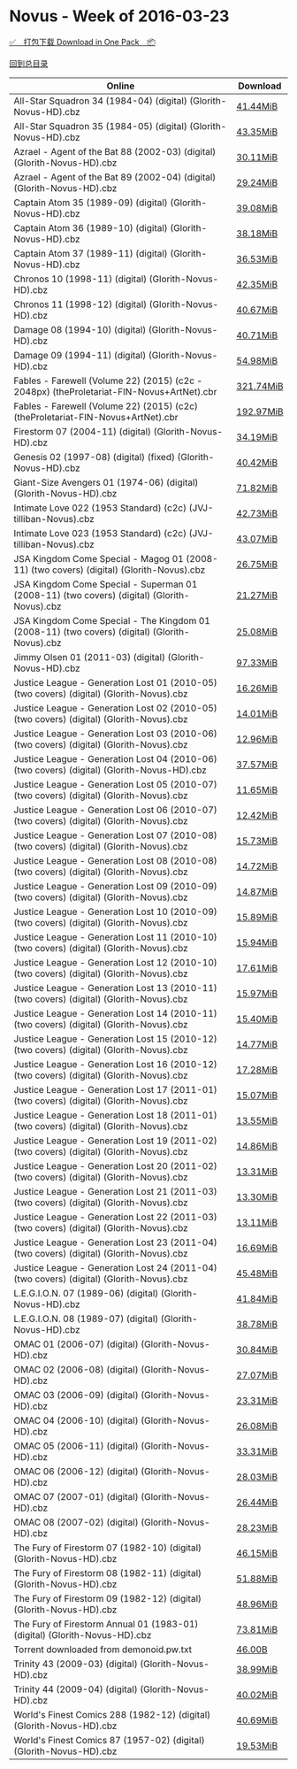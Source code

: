 # Novus - Week of 2016-03-23

[✅&emsp;打包下载 Download in One Pack&emsp;📦](https://pan.baidu.com/s/1jIb5Dd0)

[回到总目录](https://github.com/alicewish/markdown/blob/master/Catalogs.md)



Online | Download
--- | ---
All-Star Squadron 34 (1984-04) (digital) (Glorith-Novus-HD).cbz | [41.44MiB](https://pan.baidu.com/s/1jIb5Dd0#list/path=%2FNovus%20-%20Week%20of%202016%20Q1%2FNovus%20-%20Week%20of%202016-03-23%2F%E3%82%A8%E3%82%B9%E3%82%AD%E3%82%BD%E3%82%AF%E3%82%BD%E3%82%BB%E3%82%AD%E3%82%A2%E3%82%B9%E3%82%B5%E3%82%B1%E3%82%B7%E3%82%A8%E3%82%A8%E3%82%A8%E3%82%AD%E3%82%A4%E3%82%A2%E3%82%B3%E3%82%B7%E3%82%B9%E3%82%A8%E3%82%BB%E3%82%A6%E3%82%AA%E3%82%BD%E3%82%B3%E3%82%AD%E3%82%B3%E3%82%A6%E3%82%AB&parentPath=%2FNovus%20-%20Week%20of%202016%20Q1)
All-Star Squadron 35 (1984-05) (digital) (Glorith-Novus-HD).cbz | [43.35MiB](https://pan.baidu.com/s/1jIb5Dd0#list/path=%2FNovus%20-%20Week%20of%202016%20Q1%2FNovus%20-%20Week%20of%202016-03-23%2F%E3%82%B9%E3%82%AD%E3%82%A2%E3%82%BF%E3%82%B7%E3%82%A2%E3%82%B1%E3%82%BB%E3%82%B7%E3%82%AD%E3%82%A4%E3%82%A4%E3%82%BB%E3%82%B7%E3%82%AD%E3%82%A8%E3%82%BD%E3%82%A2%E3%82%AF%E3%82%B5%E3%82%AB%E3%82%AA%E3%82%BF%E3%82%B9%E3%82%AA%E3%82%AD%E3%82%A8%E3%82%BB%E3%82%B1%E3%82%A6%E3%82%B5%E3%82%BF&parentPath=%2FNovus%20-%20Week%20of%202016%20Q1)
Azrael - Agent of the Bat 88 (2002-03) (digital) (Glorith-Novus-HD).cbz | [30.11MiB](https://pan.baidu.com/s/1jIb5Dd0#list/path=%2FNovus%20-%20Week%20of%202016%20Q1%2FNovus%20-%20Week%20of%202016-03-23%2F%E3%82%B3%E3%82%AD%E3%82%B3%E3%82%AB%E3%82%B9%E3%82%AF%E3%82%B9%E3%82%BD%E3%82%B3%E3%82%BF%E3%82%A8%E3%82%BB%E3%82%B1%E3%82%A6%E3%82%AD%E3%82%AA%E3%82%B9%E3%82%BB%E3%82%AF%E3%82%B1%E3%82%A6%E3%82%AF%E3%82%B1%E3%82%A8%E3%82%AF%E3%82%A4%E3%82%AB%E3%82%B1%E3%82%A8%E3%82%A4%E3%82%A2%E3%82%B5&parentPath=%2FNovus%20-%20Week%20of%202016%20Q1)
Azrael - Agent of the Bat 89 (2002-04) (digital) (Glorith-Novus-HD).cbz | [29.24MiB](https://pan.baidu.com/s/1jIb5Dd0#list/path=%2FNovus%20-%20Week%20of%202016%20Q1%2FNovus%20-%20Week%20of%202016-03-23%2F%E3%82%AB%E3%82%AB%E3%82%BB%E3%82%B1%E3%82%AD%E3%82%A6%E3%82%A6%E3%82%A4%E3%82%B9%E3%82%B9%E3%82%B1%E3%82%AB%E3%82%AB%E3%82%A6%E3%82%A4%E3%82%BF%E3%82%A2%E3%82%A4%E3%82%BB%E3%82%B7%E3%82%BD%E3%82%A8%E3%82%B9%E3%82%A4%E3%82%BD%E3%82%B3%E3%82%BF%E3%82%BB%E3%82%A4%E3%82%B9%E3%82%A2%E3%82%AA&parentPath=%2FNovus%20-%20Week%20of%202016%20Q1)
Captain Atom 35 (1989-09) (digital) (Glorith-Novus-HD).cbz | [39.08MiB](https://pan.baidu.com/s/1jIb5Dd0#list/path=%2FNovus%20-%20Week%20of%202016%20Q1%2FNovus%20-%20Week%20of%202016-03-23%2F%E3%82%BD%E3%82%A8%E3%82%B1%E3%82%B7%E3%82%A4%E3%82%BF%E3%82%B5%E3%82%BF%E3%82%A4%E3%82%B5%E3%82%AD%E3%82%BB%E3%82%AD%E3%82%AF%E3%82%AF%E3%82%BD%E3%82%B1%E3%82%AA%E3%82%A2%E3%82%BF%E3%82%B5%E3%82%BD%E3%82%BD%E3%82%BF%E3%82%A8%E3%82%AF%E3%82%AA%E3%82%B9%E3%82%AB%E3%82%B9%E3%82%A4%E3%82%AA&parentPath=%2FNovus%20-%20Week%20of%202016%20Q1)
Captain Atom 36 (1989-10) (digital) (Glorith-Novus-HD).cbz | [38.18MiB](https://pan.baidu.com/s/1jIb5Dd0#list/path=%2FNovus%20-%20Week%20of%202016%20Q1%2FNovus%20-%20Week%20of%202016-03-23%2F%E3%82%AF%E3%82%B3%E3%82%BB%E3%82%AD%E3%82%B9%E3%82%A6%E3%82%BF%E3%82%B1%E3%82%A6%E3%82%BF%E3%82%B9%E3%82%B5%E3%82%AF%E3%82%B1%E3%82%B7%E3%82%BD%E3%82%A2%E3%82%A8%E3%82%AF%E3%82%B3%E3%82%AD%E3%82%B1%E3%82%A8%E3%82%BD%E3%82%AD%E3%82%AF%E3%82%B3%E3%82%A4%E3%82%AA%E3%82%BB%E3%82%AF%E3%82%A8&parentPath=%2FNovus%20-%20Week%20of%202016%20Q1)
Captain Atom 37 (1989-11) (digital) (Glorith-Novus-HD).cbz | [36.53MiB](https://pan.baidu.com/s/1jIb5Dd0#list/path=%2FNovus%20-%20Week%20of%202016%20Q1%2FNovus%20-%20Week%20of%202016-03-23%2F%E3%82%AD%E3%82%BD%E3%82%BD%E3%82%BD%E3%82%AD%E3%82%BD%E3%82%BD%E3%82%B9%E3%82%AD%E3%82%BB%E3%82%B1%E3%82%BF%E3%82%AF%E3%82%A2%E3%82%BD%E3%82%A6%E3%82%B1%E3%82%A6%E3%82%B5%E3%82%B5%E3%82%B3%E3%82%B1%E3%82%B5%E3%82%B9%E3%82%AF%E3%82%A4%E3%82%B9%E3%82%A2%E3%82%BB%E3%82%A4%E3%82%BB%E3%82%B1&parentPath=%2FNovus%20-%20Week%20of%202016%20Q1)
Chronos 10 (1998-11) (digital) (Glorith-Novus-HD).cbz | [42.35MiB](https://pan.baidu.com/s/1jIb5Dd0#list/path=%2FNovus%20-%20Week%20of%202016%20Q1%2FNovus%20-%20Week%20of%202016-03-23%2F%E3%82%B3%E3%82%A6%E3%82%AF%E3%82%B9%E3%82%AD%E3%82%BB%E3%82%B9%E3%82%B3%E3%82%B1%E3%82%A2%E3%82%A2%E3%82%B1%E3%82%A6%E3%82%BD%E3%82%BD%E3%82%AA%E3%82%A4%E3%82%A4%E3%82%AF%E3%82%A8%E3%82%A2%E3%82%B5%E3%82%BF%E3%82%B9%E3%82%B9%E3%82%AB%E3%82%A4%E3%82%B1%E3%82%A8%E3%82%B7%E3%82%AA%E3%82%B7&parentPath=%2FNovus%20-%20Week%20of%202016%20Q1)
Chronos 11 (1998-12) (digital) (Glorith-Novus-HD).cbz | [40.67MiB](https://pan.baidu.com/s/1jIb5Dd0#list/path=%2FNovus%20-%20Week%20of%202016%20Q1%2FNovus%20-%20Week%20of%202016-03-23%2F%E3%82%B7%E3%82%AA%E3%82%B3%E3%82%B5%E3%82%B5%E3%82%BB%E3%82%B3%E3%82%AA%E3%82%B5%E3%82%A4%E3%82%B7%E3%82%AA%E3%82%B1%E3%82%AA%E3%82%A6%E3%82%AF%E3%82%AA%E3%82%A4%E3%82%B5%E3%82%AD%E3%82%B9%E3%82%AD%E3%82%BF%E3%82%B3%E3%82%A6%E3%82%BF%E3%82%B9%E3%82%B1%E3%82%AD%E3%82%AF%E3%82%B3%E3%82%A2&parentPath=%2FNovus%20-%20Week%20of%202016%20Q1)
Damage 08 (1994-10) (digital) (Glorith-Novus-HD).cbz | [40.71MiB](https://pan.baidu.com/s/1jIb5Dd0#list/path=%2FNovus%20-%20Week%20of%202016%20Q1%2FNovus%20-%20Week%20of%202016-03-23%2F%E3%82%B1%E3%82%AD%E3%82%B5%E3%82%A2%E3%82%BB%E3%82%AF%E3%82%AF%E3%82%A4%E3%82%BD%E3%82%BD%E3%82%A6%E3%82%A2%E3%82%B7%E3%82%A2%E3%82%AB%E3%82%B3%E3%82%BF%E3%82%B1%E3%82%A2%E3%82%A4%E3%82%B1%E3%82%AA%E3%82%B5%E3%82%B3%E3%82%A2%E3%82%AD%E3%82%B9%E3%82%AF%E3%82%AB%E3%82%A8%E3%82%BB%E3%82%B3&parentPath=%2FNovus%20-%20Week%20of%202016%20Q1)
Damage 09 (1994-11) (digital) (Glorith-Novus-HD).cbz | [54.98MiB](https://pan.baidu.com/s/1jIb5Dd0#list/path=%2FNovus%20-%20Week%20of%202016%20Q1%2FNovus%20-%20Week%20of%202016-03-23%2F%E3%82%B3%E3%82%AB%E3%82%B1%E3%82%AD%E3%82%BB%E3%82%B5%E3%82%B3%E3%82%BF%E3%82%B3%E3%82%BD%E3%82%AF%E3%82%BB%E3%82%B5%E3%82%B1%E3%82%B7%E3%82%B7%E3%82%BB%E3%82%AB%E3%82%B3%E3%82%B5%E3%82%AF%E3%82%B1%E3%82%AD%E3%82%AF%E3%82%B5%E3%82%A4%E3%82%B5%E3%82%A2%E3%82%B5%E3%82%A4%E3%82%AA%E3%82%A6&parentPath=%2FNovus%20-%20Week%20of%202016%20Q1)
Fables - Farewell (Volume 22) (2015) (c2c - 2048px) (theProletariat-FIN-Novus+ArtNet).cbr | [321.74MiB](https://pan.baidu.com/s/1jIb5Dd0#list/path=%2FNovus%20-%20Week%20of%202016%20Q1%2FNovus%20-%20Week%20of%202016-03-23%2F%E3%82%AA%E3%82%A8%E3%82%A2%E3%82%A4%E3%82%B5%E3%82%B9%E3%82%AF%E3%82%AD%E3%82%BF%E3%82%B3%E3%82%AA%E3%82%AF%E3%82%BD%E3%82%B1%E3%82%AF%E3%82%AB%E3%82%A4%E3%82%B9%E3%82%B5%E3%82%A6%E3%82%AF%E3%82%A8%E3%82%BB%E3%82%B7%E3%82%A8%E3%82%AB%E3%82%B5%E3%82%A8%E3%82%AF%E3%82%AD%E3%82%AD%E3%82%AB&parentPath=%2FNovus%20-%20Week%20of%202016%20Q1)
Fables - Farewell (Volume 22) (2015) (c2c) (theProletariat-FIN-Novus+ArtNet).cbr | [192.97MiB](https://pan.baidu.com/s/1jIb5Dd0#list/path=%2FNovus%20-%20Week%20of%202016%20Q1%2FNovus%20-%20Week%20of%202016-03-23%2F%E3%82%A2%E3%82%AA%E3%82%AF%E3%82%A4%E3%82%BB%E3%82%AB%E3%82%AB%E3%82%AA%E3%82%AA%E3%82%B5%E3%82%A6%E3%82%B3%E3%82%BD%E3%82%B3%E3%82%AF%E3%82%A6%E3%82%AD%E3%82%AD%E3%82%AD%E3%82%B3%E3%82%AB%E3%82%BD%E3%82%A6%E3%82%BF%E3%82%AB%E3%82%AB%E3%82%AD%E3%82%B5%E3%82%BF%E3%82%BF%E3%82%B7%E3%82%B9&parentPath=%2FNovus%20-%20Week%20of%202016%20Q1)
Firestorm 07 (2004-11) (digital) (Glorith-Novus-HD).cbz | [34.19MiB](https://pan.baidu.com/s/1jIb5Dd0#list/path=%2FNovus%20-%20Week%20of%202016%20Q1%2FNovus%20-%20Week%20of%202016-03-23%2F%E3%82%B3%E3%82%A6%E3%82%AF%E3%82%B9%E3%82%BB%E3%82%A4%E3%82%AA%E3%82%BF%E3%82%AB%E3%82%BD%E3%82%B5%E3%82%B9%E3%82%AA%E3%82%B7%E3%82%B3%E3%82%BF%E3%82%B9%E3%82%AB%E3%82%A6%E3%82%A8%E3%82%BF%E3%82%A8%E3%82%B1%E3%82%AF%E3%82%AA%E3%82%B1%E3%82%BF%E3%82%B3%E3%82%A6%E3%82%B1%E3%82%B3%E3%82%A4&parentPath=%2FNovus%20-%20Week%20of%202016%20Q1)
Genesis 02 (1997-08) (digital) (fixed) (Glorith-Novus-HD).cbz | [40.42MiB](https://pan.baidu.com/s/1jIb5Dd0#list/path=%2FNovus%20-%20Week%20of%202016%20Q1%2FNovus%20-%20Week%20of%202016-03-23%2F%E3%82%BF%E3%82%AA%E3%82%A6%E3%82%AA%E3%82%B1%E3%82%A2%E3%82%B5%E3%82%B1%E3%82%B9%E3%82%AB%E3%82%A8%E3%82%AA%E3%82%AD%E3%82%B5%E3%82%BF%E3%82%AF%E3%82%AF%E3%82%BF%E3%82%AB%E3%82%B5%E3%82%B3%E3%82%AF%E3%82%A6%E3%82%B7%E3%82%BD%E3%82%AF%E3%82%AB%E3%82%A4%E3%82%BD%E3%82%BF%E3%82%BF%E3%82%A4&parentPath=%2FNovus%20-%20Week%20of%202016%20Q1)
Giant-Size Avengers 01 (1974-06) (digital) (Glorith-Novus-HD).cbz | [71.82MiB](https://pan.baidu.com/s/1jIb5Dd0#list/path=%2FNovus%20-%20Week%20of%202016%20Q1%2FNovus%20-%20Week%20of%202016-03-23%2F%E3%82%AD%E3%82%B1%E3%82%BF%E3%82%A4%E3%82%B5%E3%82%B5%E3%82%AB%E3%82%B9%E3%82%AD%E3%82%B7%E3%82%A2%E3%82%B3%E3%82%A8%E3%82%A6%E3%82%B9%E3%82%AD%E3%82%A2%E3%82%B9%E3%82%A8%E3%82%B7%E3%82%BF%E3%82%AA%E3%82%B9%E3%82%B1%E3%82%BB%E3%82%B7%E3%82%B1%E3%82%B3%E3%82%AA%E3%82%AD%E3%82%B1%E3%82%AB&parentPath=%2FNovus%20-%20Week%20of%202016%20Q1)
Intimate Love 022 (1953 Standard) (c2c) (JVJ-tilliban-Novus).cbz | [42.73MiB](https://pan.baidu.com/s/1jIb5Dd0#list/path=%2FNovus%20-%20Week%20of%202016%20Q1%2FNovus%20-%20Week%20of%202016-03-23%2F%E3%82%AF%E3%82%B7%E3%82%AD%E3%82%BF%E3%82%A8%E3%82%B1%E3%82%A8%E3%82%B7%E3%82%BD%E3%82%BB%E3%82%B3%E3%82%AB%E3%82%B3%E3%82%B7%E3%82%A6%E3%82%BD%E3%82%B1%E3%82%A4%E3%82%BD%E3%82%BF%E3%82%A2%E3%82%A2%E3%82%B5%E3%82%AA%E3%82%A8%E3%82%A4%E3%82%A6%E3%82%B5%E3%82%AF%E3%82%B5%E3%82%AB%E3%82%AD&parentPath=%2FNovus%20-%20Week%20of%202016%20Q1)
Intimate Love 023 (1953 Standard) (c2c) (JVJ-tilliban-Novus).cbz | [43.07MiB](https://pan.baidu.com/s/1jIb5Dd0#list/path=%2FNovus%20-%20Week%20of%202016%20Q1%2FNovus%20-%20Week%20of%202016-03-23%2F%E3%82%A6%E3%82%BF%E3%82%B7%E3%82%A4%E3%82%A6%E3%82%B7%E3%82%B5%E3%82%BB%E3%82%BD%E3%82%B7%E3%82%AB%E3%82%B9%E3%82%BD%E3%82%A8%E3%82%B5%E3%82%B1%E3%82%AA%E3%82%BF%E3%82%B1%E3%82%A6%E3%82%A2%E3%82%AF%E3%82%B9%E3%82%AA%E3%82%B7%E3%82%BD%E3%82%A4%E3%82%B1%E3%82%A6%E3%82%AB%E3%82%BF%E3%82%A4&parentPath=%2FNovus%20-%20Week%20of%202016%20Q1)
JSA Kingdom Come Special - Magog 01 (2008-11) (two covers) (digital) (Glorith-Novus).cbz | [26.75MiB](https://pan.baidu.com/s/1jIb5Dd0#list/path=%2FNovus%20-%20Week%20of%202016%20Q1%2FNovus%20-%20Week%20of%202016-03-23%2F%E3%82%B5%E3%82%A4%E3%82%B5%E3%82%B3%E3%82%A4%E3%82%B7%E3%82%B5%E3%82%AD%E3%82%B5%E3%82%B5%E3%82%AA%E3%82%BB%E3%82%AA%E3%82%AD%E3%82%AF%E3%82%AD%E3%82%AA%E3%82%B3%E3%82%AB%E3%82%A6%E3%82%B3%E3%82%B3%E3%82%A4%E3%82%AF%E3%82%B1%E3%82%B9%E3%82%A4%E3%82%A8%E3%82%B5%E3%82%A2%E3%82%B7%E3%82%AD&parentPath=%2FNovus%20-%20Week%20of%202016%20Q1)
JSA Kingdom Come Special - Superman 01 (2008-11) (two covers) (digital) (Glorith-Novus).cbz | [21.27MiB](https://pan.baidu.com/s/1jIb5Dd0#list/path=%2FNovus%20-%20Week%20of%202016%20Q1%2FNovus%20-%20Week%20of%202016-03-23%2F%E3%82%BD%E3%82%BD%E3%82%A4%E3%82%A4%E3%82%B5%E3%82%B1%E3%82%AD%E3%82%B1%E3%82%AD%E3%82%AD%E3%82%BF%E3%82%A8%E3%82%A4%E3%82%A8%E3%82%A2%E3%82%BB%E3%82%AF%E3%82%B3%E3%82%BF%E3%82%AF%E3%82%AA%E3%82%A4%E3%82%A6%E3%82%B7%E3%82%B5%E3%82%AF%E3%82%B5%E3%82%B5%E3%82%BB%E3%82%AD%E3%82%A8%E3%82%A6&parentPath=%2FNovus%20-%20Week%20of%202016%20Q1)
JSA Kingdom Come Special - The Kingdom 01 (2008-11) (two covers) (digital) (Glorith-Novus).cbz | [25.08MiB](https://pan.baidu.com/s/1jIb5Dd0#list/path=%2FNovus%20-%20Week%20of%202016%20Q1%2FNovus%20-%20Week%20of%202016-03-23%2F%E3%82%B9%E3%82%B3%E3%82%B9%E3%82%B7%E3%82%B1%E3%82%AF%E3%82%B1%E3%82%B7%E3%82%BF%E3%82%A6%E3%82%BD%E3%82%A8%E3%82%B1%E3%82%B7%E3%82%AB%E3%82%B5%E3%82%B3%E3%82%AA%E3%82%B1%E3%82%A2%E3%82%B7%E3%82%BD%E3%82%A2%E3%82%BB%E3%82%A4%E3%82%A8%E3%82%A2%E3%82%B1%E3%82%AA%E3%82%B1%E3%82%B3%E3%82%AD&parentPath=%2FNovus%20-%20Week%20of%202016%20Q1)
Jimmy Olsen 01 (2011-03) (digital) (Glorith-Novus-HD).cbz | [97.33MiB](https://pan.baidu.com/s/1jIb5Dd0#list/path=%2FNovus%20-%20Week%20of%202016%20Q1%2FNovus%20-%20Week%20of%202016-03-23%2F%E3%82%AA%E3%82%B5%E3%82%AD%E3%82%A8%E3%82%AB%E3%82%AF%E3%82%B1%E3%82%B7%E3%82%BF%E3%82%B3%E3%82%B1%E3%82%A4%E3%82%AF%E3%82%AA%E3%82%B5%E3%82%A6%E3%82%A6%E3%82%A4%E3%82%AF%E3%82%A4%E3%82%AD%E3%82%A8%E3%82%B5%E3%82%B1%E3%82%A8%E3%82%B7%E3%82%BB%E3%82%B3%E3%82%B1%E3%82%AF%E3%82%AA%E3%82%AA&parentPath=%2FNovus%20-%20Week%20of%202016%20Q1)
Justice League - Generation Lost 01 (2010-05) (two covers) (digital) (Glorith-Novus).cbz | [16.26MiB](https://pan.baidu.com/s/1jIb5Dd0#list/path=%2FNovus%20-%20Week%20of%202016%20Q1%2FNovus%20-%20Week%20of%202016-03-23%2F%E3%82%AA%E3%82%BD%E3%82%B5%E3%82%AA%E3%82%B9%E3%82%B3%E3%82%A8%E3%82%BD%E3%82%A6%E3%82%BF%E3%82%BD%E3%82%B3%E3%82%B9%E3%82%A8%E3%82%BD%E3%82%AD%E3%82%B3%E3%82%A2%E3%82%BF%E3%82%AA%E3%82%AA%E3%82%A4%E3%82%AF%E3%82%A4%E3%82%B9%E3%82%A8%E3%82%BB%E3%82%A4%E3%82%AF%E3%82%BF%E3%82%AA%E3%82%BB&parentPath=%2FNovus%20-%20Week%20of%202016%20Q1)
Justice League - Generation Lost 02 (2010-05) (two covers) (digital) (Glorith-Novus).cbz | [14.01MiB](https://pan.baidu.com/s/1jIb5Dd0#list/path=%2FNovus%20-%20Week%20of%202016%20Q1%2FNovus%20-%20Week%20of%202016-03-23%2F%E3%82%B7%E3%82%B3%E3%82%B3%E3%82%A4%E3%82%AF%E3%82%AA%E3%82%BF%E3%82%BB%E3%82%B3%E3%82%A6%E3%82%AD%E3%82%AF%E3%82%BF%E3%82%AB%E3%82%AD%E3%82%AA%E3%82%AD%E3%82%B1%E3%82%BF%E3%82%A6%E3%82%AB%E3%82%B1%E3%82%BB%E3%82%AF%E3%82%AA%E3%82%AD%E3%82%A6%E3%82%AA%E3%82%AD%E3%82%A4%E3%82%A6%E3%82%A2&parentPath=%2FNovus%20-%20Week%20of%202016%20Q1)
Justice League - Generation Lost 03 (2010-06) (two covers) (digital) (Glorith-Novus).cbz | [12.96MiB](https://pan.baidu.com/s/1jIb5Dd0#list/path=%2FNovus%20-%20Week%20of%202016%20Q1%2FNovus%20-%20Week%20of%202016-03-23%2F%E3%82%AF%E3%82%A4%E3%82%A4%E3%82%B5%E3%82%BF%E3%82%AB%E3%82%B5%E3%82%B9%E3%82%B3%E3%82%BF%E3%82%AA%E3%82%BD%E3%82%BD%E3%82%A8%E3%82%BB%E3%82%AD%E3%82%A2%E3%82%BF%E3%82%BB%E3%82%A4%E3%82%AD%E3%82%A2%E3%82%AB%E3%82%AB%E3%82%B7%E3%82%B3%E3%82%B1%E3%82%AB%E3%82%BF%E3%82%A6%E3%82%A4%E3%82%A8&parentPath=%2FNovus%20-%20Week%20of%202016%20Q1)
Justice League - Generation Lost 04 (2010-06) (two covers) (digital) (Glorith-Novus-HD).cbz | [37.57MiB](https://pan.baidu.com/s/1jIb5Dd0#list/path=%2FNovus%20-%20Week%20of%202016%20Q1%2FNovus%20-%20Week%20of%202016-03-23%2F%E3%82%A8%E3%82%AB%E3%82%AD%E3%82%B1%E3%82%AF%E3%82%AD%E3%82%AF%E3%82%A4%E3%82%B3%E3%82%AA%E3%82%B3%E3%82%BB%E3%82%BF%E3%82%A6%E3%82%A2%E3%82%B5%E3%82%B3%E3%82%A4%E3%82%AD%E3%82%AB%E3%82%BB%E3%82%B5%E3%82%BF%E3%82%B5%E3%82%B1%E3%82%BF%E3%82%A8%E3%82%A8%E3%82%B3%E3%82%B9%E3%82%AF%E3%82%BD&parentPath=%2FNovus%20-%20Week%20of%202016%20Q1)
Justice League - Generation Lost 05 (2010-07) (two covers) (digital) (Glorith-Novus).cbz | [11.65MiB](https://pan.baidu.com/s/1jIb5Dd0#list/path=%2FNovus%20-%20Week%20of%202016%20Q1%2FNovus%20-%20Week%20of%202016-03-23%2F%E3%82%A6%E3%82%A8%E3%82%AB%E3%82%AB%E3%82%B7%E3%82%AB%E3%82%AA%E3%82%BB%E3%82%AB%E3%82%BB%E3%82%B7%E3%82%BD%E3%82%AF%E3%82%AF%E3%82%BB%E3%82%AF%E3%82%AB%E3%82%A6%E3%82%AA%E3%82%B5%E3%82%BB%E3%82%BF%E3%82%AA%E3%82%B9%E3%82%A8%E3%82%B9%E3%82%AD%E3%82%B1%E3%82%BD%E3%82%A2%E3%82%B9%E3%82%A2&parentPath=%2FNovus%20-%20Week%20of%202016%20Q1)
Justice League - Generation Lost 06 (2010-07) (two covers) (digital) (Glorith-Novus).cbz | [12.42MiB](https://pan.baidu.com/s/1jIb5Dd0#list/path=%2FNovus%20-%20Week%20of%202016%20Q1%2FNovus%20-%20Week%20of%202016-03-23%2F%E3%82%BB%E3%82%A2%E3%82%B1%E3%82%B3%E3%82%B3%E3%82%B7%E3%82%B1%E3%82%A8%E3%82%B7%E3%82%AD%E3%82%AF%E3%82%B7%E3%82%BB%E3%82%A4%E3%82%A8%E3%82%BF%E3%82%A4%E3%82%A4%E3%82%A6%E3%82%B1%E3%82%BD%E3%82%B9%E3%82%B5%E3%82%AD%E3%82%BB%E3%82%B5%E3%82%B1%E3%82%BB%E3%82%BB%E3%82%BB%E3%82%B1%E3%82%B9&parentPath=%2FNovus%20-%20Week%20of%202016%20Q1)
Justice League - Generation Lost 07 (2010-08) (two covers) (digital) (Glorith-Novus).cbz | [15.73MiB](https://pan.baidu.com/s/1jIb5Dd0#list/path=%2FNovus%20-%20Week%20of%202016%20Q1%2FNovus%20-%20Week%20of%202016-03-23%2F%E3%82%B3%E3%82%A8%E3%82%B5%E3%82%A2%E3%82%A2%E3%82%AA%E3%82%AD%E3%82%B7%E3%82%A6%E3%82%A2%E3%82%BD%E3%82%BF%E3%82%BF%E3%82%BB%E3%82%AA%E3%82%AF%E3%82%B9%E3%82%AB%E3%82%B5%E3%82%AB%E3%82%A4%E3%82%B9%E3%82%AB%E3%82%B5%E3%82%B5%E3%82%B1%E3%82%AD%E3%82%AD%E3%82%A2%E3%82%B9%E3%82%BB%E3%82%A4&parentPath=%2FNovus%20-%20Week%20of%202016%20Q1)
Justice League - Generation Lost 08 (2010-08) (two covers) (digital) (Glorith-Novus).cbz | [14.72MiB](https://pan.baidu.com/s/1jIb5Dd0#list/path=%2FNovus%20-%20Week%20of%202016%20Q1%2FNovus%20-%20Week%20of%202016-03-23%2F%E3%82%AB%E3%82%AA%E3%82%BB%E3%82%A6%E3%82%B9%E3%82%AA%E3%82%B3%E3%82%AB%E3%82%AF%E3%82%AB%E3%82%B3%E3%82%B1%E3%82%A8%E3%82%A8%E3%82%B1%E3%82%AD%E3%82%AF%E3%82%BD%E3%82%B5%E3%82%A4%E3%82%A6%E3%82%AF%E3%82%A8%E3%82%BF%E3%82%A2%E3%82%A6%E3%82%AD%E3%82%B3%E3%82%B1%E3%82%AA%E3%82%A2%E3%82%A6&parentPath=%2FNovus%20-%20Week%20of%202016%20Q1)
Justice League - Generation Lost 09 (2010-09) (two covers) (digital) (Glorith-Novus).cbz | [14.87MiB](https://pan.baidu.com/s/1jIb5Dd0#list/path=%2FNovus%20-%20Week%20of%202016%20Q1%2FNovus%20-%20Week%20of%202016-03-23%2F%E3%82%B7%E3%82%BD%E3%82%B5%E3%82%B7%E3%82%B3%E3%82%B9%E3%82%AD%E3%82%BD%E3%82%AA%E3%82%BD%E3%82%A2%E3%82%A8%E3%82%B5%E3%82%AD%E3%82%B3%E3%82%A6%E3%82%A2%E3%82%BB%E3%82%A6%E3%82%A6%E3%82%AF%E3%82%A6%E3%82%B3%E3%82%AA%E3%82%B5%E3%82%B7%E3%82%AB%E3%82%B1%E3%82%A2%E3%82%AD%E3%82%B7%E3%82%AD&parentPath=%2FNovus%20-%20Week%20of%202016%20Q1)
Justice League - Generation Lost 10 (2010-09) (two covers) (digital) (Glorith-Novus).cbz | [15.89MiB](https://pan.baidu.com/s/1jIb5Dd0#list/path=%2FNovus%20-%20Week%20of%202016%20Q1%2FNovus%20-%20Week%20of%202016-03-23%2F%E3%82%A4%E3%82%A4%E3%82%A6%E3%82%B7%E3%82%A6%E3%82%A2%E3%82%AD%E3%82%B9%E3%82%AF%E3%82%AF%E3%82%BF%E3%82%B3%E3%82%B7%E3%82%B9%E3%82%A4%E3%82%B1%E3%82%AA%E3%82%AA%E3%82%AD%E3%82%B9%E3%82%AD%E3%82%AB%E3%82%B3%E3%82%A2%E3%82%A4%E3%82%BD%E3%82%BB%E3%82%A6%E3%82%A2%E3%82%BF%E3%82%B7%E3%82%A6&parentPath=%2FNovus%20-%20Week%20of%202016%20Q1)
Justice League - Generation Lost 11 (2010-10) (two covers) (digital) (Glorith-Novus).cbz | [15.94MiB](https://pan.baidu.com/s/1jIb5Dd0#list/path=%2FNovus%20-%20Week%20of%202016%20Q1%2FNovus%20-%20Week%20of%202016-03-23%2F%E3%82%A2%E3%82%AB%E3%82%BF%E3%82%A4%E3%82%B1%E3%82%B9%E3%82%B5%E3%82%A6%E3%82%A4%E3%82%AB%E3%82%A4%E3%82%A6%E3%82%B9%E3%82%BF%E3%82%B3%E3%82%AF%E3%82%A2%E3%82%AD%E3%82%BF%E3%82%AB%E3%82%B7%E3%82%B9%E3%82%BF%E3%82%B7%E3%82%B5%E3%82%B3%E3%82%B3%E3%82%B1%E3%82%AA%E3%82%A8%E3%82%B5%E3%82%B3&parentPath=%2FNovus%20-%20Week%20of%202016%20Q1)
Justice League - Generation Lost 12 (2010-10) (two covers) (digital) (Glorith-Novus).cbz | [17.61MiB](https://pan.baidu.com/s/1jIb5Dd0#list/path=%2FNovus%20-%20Week%20of%202016%20Q1%2FNovus%20-%20Week%20of%202016-03-23%2F%E3%82%BB%E3%82%A4%E3%82%BB%E3%82%B3%E3%82%BD%E3%82%B3%E3%82%A4%E3%82%B5%E3%82%B1%E3%82%B9%E3%82%AB%E3%82%AF%E3%82%BD%E3%82%BD%E3%82%A8%E3%82%BF%E3%82%A2%E3%82%B5%E3%82%AB%E3%82%BD%E3%82%A6%E3%82%BF%E3%82%AF%E3%82%B7%E3%82%A2%E3%82%A6%E3%82%B3%E3%82%B5%E3%82%A2%E3%82%B7%E3%82%B7%E3%82%BB&parentPath=%2FNovus%20-%20Week%20of%202016%20Q1)
Justice League - Generation Lost 13 (2010-11) (two covers) (digital) (Glorith-Novus).cbz | [15.97MiB](https://pan.baidu.com/s/1jIb5Dd0#list/path=%2FNovus%20-%20Week%20of%202016%20Q1%2FNovus%20-%20Week%20of%202016-03-23%2F%E3%82%AA%E3%82%B3%E3%82%BF%E3%82%AA%E3%82%A4%E3%82%B3%E3%82%B5%E3%82%BB%E3%82%B3%E3%82%BD%E3%82%A6%E3%82%A2%E3%82%B5%E3%82%A8%E3%82%AD%E3%82%BB%E3%82%AB%E3%82%A2%E3%82%A2%E3%82%AA%E3%82%B1%E3%82%B9%E3%82%A6%E3%82%AB%E3%82%B3%E3%82%A4%E3%82%B9%E3%82%A2%E3%82%AF%E3%82%A2%E3%82%BB%E3%82%B5&parentPath=%2FNovus%20-%20Week%20of%202016%20Q1)
Justice League - Generation Lost 14 (2010-11) (two covers) (digital) (Glorith-Novus).cbz | [15.40MiB](https://pan.baidu.com/s/1jIb5Dd0#list/path=%2FNovus%20-%20Week%20of%202016%20Q1%2FNovus%20-%20Week%20of%202016-03-23%2F%E3%82%B5%E3%82%AB%E3%82%BD%E3%82%A8%E3%82%A4%E3%82%A4%E3%82%B5%E3%82%A4%E3%82%AA%E3%82%A8%E3%82%BD%E3%82%AD%E3%82%A6%E3%82%AB%E3%82%AB%E3%82%A4%E3%82%AB%E3%82%A6%E3%82%BD%E3%82%A8%E3%82%A4%E3%82%B3%E3%82%BB%E3%82%A8%E3%82%AD%E3%82%B7%E3%82%BB%E3%82%A2%E3%82%BF%E3%82%B9%E3%82%A8%E3%82%A2&parentPath=%2FNovus%20-%20Week%20of%202016%20Q1)
Justice League - Generation Lost 15 (2010-12) (two covers) (digital) (Glorith-Novus).cbz | [14.77MiB](https://pan.baidu.com/s/1jIb5Dd0#list/path=%2FNovus%20-%20Week%20of%202016%20Q1%2FNovus%20-%20Week%20of%202016-03-23%2F%E3%82%BD%E3%82%AD%E3%82%A8%E3%82%BF%E3%82%AF%E3%82%BB%E3%82%BD%E3%82%AF%E3%82%BD%E3%82%A4%E3%82%A2%E3%82%BB%E3%82%AB%E3%82%A6%E3%82%AB%E3%82%B1%E3%82%A2%E3%82%AF%E3%82%B5%E3%82%B1%E3%82%AB%E3%82%A4%E3%82%BF%E3%82%A2%E3%82%B7%E3%82%B1%E3%82%BD%E3%82%B3%E3%82%B1%E3%82%A2%E3%82%B9%E3%82%B1&parentPath=%2FNovus%20-%20Week%20of%202016%20Q1)
Justice League - Generation Lost 16 (2010-12) (two covers) (digital) (Glorith-Novus).cbz | [17.28MiB](https://pan.baidu.com/s/1jIb5Dd0#list/path=%2FNovus%20-%20Week%20of%202016%20Q1%2FNovus%20-%20Week%20of%202016-03-23%2F%E3%82%A2%E3%82%B1%E3%82%BF%E3%82%A4%E3%82%AF%E3%82%B7%E3%82%AF%E3%82%AA%E3%82%B5%E3%82%BF%E3%82%AA%E3%82%BF%E3%82%B1%E3%82%AA%E3%82%BF%E3%82%BB%E3%82%B9%E3%82%AF%E3%82%B7%E3%82%AD%E3%82%A8%E3%82%B5%E3%82%A4%E3%82%BB%E3%82%BD%E3%82%BF%E3%82%AA%E3%82%BD%E3%82%B9%E3%82%AB%E3%82%B9%E3%82%A8&parentPath=%2FNovus%20-%20Week%20of%202016%20Q1)
Justice League - Generation Lost 17 (2011-01) (two covers) (digital) (Glorith-Novus).cbz | [15.07MiB](https://pan.baidu.com/s/1jIb5Dd0#list/path=%2FNovus%20-%20Week%20of%202016%20Q1%2FNovus%20-%20Week%20of%202016-03-23%2F%E3%82%A2%E3%82%BB%E3%82%B5%E3%82%BB%E3%82%BD%E3%82%AB%E3%82%B7%E3%82%BF%E3%82%BF%E3%82%BB%E3%82%A6%E3%82%B9%E3%82%B5%E3%82%B1%E3%82%A8%E3%82%B1%E3%82%AF%E3%82%B9%E3%82%B7%E3%82%A8%E3%82%B7%E3%82%BD%E3%82%AD%E3%82%B3%E3%82%BB%E3%82%A6%E3%82%B7%E3%82%AB%E3%82%A6%E3%82%B5%E3%82%AD%E3%82%BD&parentPath=%2FNovus%20-%20Week%20of%202016%20Q1)
Justice League - Generation Lost 18 (2011-01) (two covers) (digital) (Glorith-Novus).cbz | [13.55MiB](https://pan.baidu.com/s/1jIb5Dd0#list/path=%2FNovus%20-%20Week%20of%202016%20Q1%2FNovus%20-%20Week%20of%202016-03-23%2F%E3%82%BF%E3%82%AD%E3%82%B5%E3%82%B3%E3%82%AD%E3%82%A6%E3%82%B7%E3%82%A6%E3%82%A8%E3%82%BB%E3%82%A4%E3%82%A8%E3%82%AF%E3%82%B7%E3%82%B9%E3%82%B1%E3%82%B1%E3%82%A6%E3%82%B1%E3%82%A6%E3%82%A2%E3%82%B3%E3%82%A4%E3%82%B1%E3%82%B1%E3%82%B1%E3%82%A4%E3%82%AA%E3%82%AA%E3%82%A6%E3%82%B5%E3%82%B1&parentPath=%2FNovus%20-%20Week%20of%202016%20Q1)
Justice League - Generation Lost 19 (2011-02) (two covers) (digital) (Glorith-Novus).cbz | [14.86MiB](https://pan.baidu.com/s/1jIb5Dd0#list/path=%2FNovus%20-%20Week%20of%202016%20Q1%2FNovus%20-%20Week%20of%202016-03-23%2F%E3%82%AA%E3%82%B7%E3%82%AB%E3%82%BF%E3%82%B9%E3%82%AA%E3%82%B3%E3%82%AD%E3%82%A2%E3%82%AD%E3%82%B7%E3%82%A8%E3%82%BB%E3%82%B5%E3%82%AF%E3%82%A8%E3%82%A6%E3%82%B3%E3%82%AD%E3%82%BF%E3%82%BD%E3%82%AA%E3%82%AF%E3%82%B1%E3%82%A2%E3%82%AD%E3%82%A6%E3%82%A4%E3%82%AF%E3%82%BB%E3%82%BF%E3%82%B3&parentPath=%2FNovus%20-%20Week%20of%202016%20Q1)
Justice League - Generation Lost 20 (2011-02) (two covers) (digital) (Glorith-Novus).cbz | [13.31MiB](https://pan.baidu.com/s/1jIb5Dd0#list/path=%2FNovus%20-%20Week%20of%202016%20Q1%2FNovus%20-%20Week%20of%202016-03-23%2F%E3%82%BB%E3%82%B5%E3%82%B3%E3%82%B5%E3%82%A6%E3%82%B9%E3%82%BB%E3%82%A6%E3%82%A6%E3%82%A4%E3%82%BF%E3%82%A4%E3%82%AF%E3%82%AF%E3%82%AB%E3%82%A8%E3%82%AB%E3%82%AA%E3%82%B5%E3%82%A6%E3%82%A2%E3%82%BF%E3%82%BB%E3%82%A8%E3%82%BD%E3%82%B1%E3%82%AA%E3%82%A2%E3%82%A8%E3%82%A8%E3%82%A4%E3%82%BD&parentPath=%2FNovus%20-%20Week%20of%202016%20Q1)
Justice League - Generation Lost 21 (2011-03) (two covers) (digital) (Glorith-Novus).cbz | [13.30MiB](https://pan.baidu.com/s/1jIb5Dd0#list/path=%2FNovus%20-%20Week%20of%202016%20Q1%2FNovus%20-%20Week%20of%202016-03-23%2F%E3%82%B3%E3%82%BD%E3%82%AD%E3%82%B3%E3%82%AB%E3%82%B3%E3%82%A4%E3%82%AA%E3%82%B1%E3%82%B7%E3%82%AF%E3%82%BD%E3%82%B5%E3%82%AF%E3%82%AF%E3%82%AD%E3%82%AD%E3%82%A2%E3%82%B3%E3%82%AD%E3%82%B9%E3%82%A2%E3%82%A2%E3%82%A4%E3%82%B5%E3%82%A6%E3%82%A6%E3%82%B9%E3%82%B5%E3%82%AF%E3%82%AD%E3%82%AD&parentPath=%2FNovus%20-%20Week%20of%202016%20Q1)
Justice League - Generation Lost 22 (2011-03) (two covers) (digital) (Glorith-Novus).cbz | [13.11MiB](https://pan.baidu.com/s/1jIb5Dd0#list/path=%2FNovus%20-%20Week%20of%202016%20Q1%2FNovus%20-%20Week%20of%202016-03-23%2F%E3%82%B9%E3%82%B5%E3%82%B7%E3%82%A4%E3%82%BF%E3%82%BB%E3%82%AF%E3%82%BD%E3%82%AD%E3%82%B1%E3%82%AF%E3%82%AD%E3%82%BF%E3%82%BD%E3%82%A4%E3%82%A6%E3%82%B7%E3%82%BF%E3%82%A2%E3%82%AB%E3%82%BB%E3%82%AD%E3%82%AA%E3%82%A8%E3%82%A8%E3%82%A6%E3%82%AD%E3%82%B9%E3%82%BB%E3%82%AB%E3%82%BD%E3%82%B1&parentPath=%2FNovus%20-%20Week%20of%202016%20Q1)
Justice League - Generation Lost 23 (2011-04) (two covers) (digital) (Glorith-Novus).cbz | [16.69MiB](https://pan.baidu.com/s/1jIb5Dd0#list/path=%2FNovus%20-%20Week%20of%202016%20Q1%2FNovus%20-%20Week%20of%202016-03-23%2F%E3%82%B7%E3%82%AA%E3%82%AB%E3%82%BF%E3%82%A8%E3%82%BD%E3%82%AB%E3%82%A2%E3%82%AB%E3%82%A4%E3%82%B5%E3%82%B5%E3%82%AB%E3%82%A8%E3%82%AA%E3%82%B7%E3%82%BD%E3%82%A2%E3%82%AA%E3%82%A8%E3%82%B9%E3%82%B1%E3%82%AD%E3%82%B7%E3%82%A4%E3%82%B1%E3%82%AD%E3%82%A6%E3%82%A6%E3%82%BF%E3%82%B3%E3%82%B7&parentPath=%2FNovus%20-%20Week%20of%202016%20Q1)
Justice League - Generation Lost 24 (2011-04) (two covers) (digital) (Glorith-Novus).cbz | [45.48MiB](https://pan.baidu.com/s/1jIb5Dd0#list/path=%2FNovus%20-%20Week%20of%202016%20Q1%2FNovus%20-%20Week%20of%202016-03-23%2F%E3%82%BF%E3%82%A6%E3%82%B7%E3%82%BD%E3%82%A4%E3%82%B3%E3%82%B5%E3%82%A6%E3%82%BF%E3%82%A4%E3%82%B9%E3%82%B5%E3%82%B5%E3%82%A6%E3%82%B7%E3%82%A6%E3%82%B1%E3%82%BB%E3%82%AB%E3%82%AA%E3%82%AD%E3%82%B3%E3%82%A4%E3%82%BB%E3%82%A8%E3%82%B1%E3%82%A6%E3%82%AA%E3%82%A6%E3%82%B1%E3%82%A8%E3%82%B3&parentPath=%2FNovus%20-%20Week%20of%202016%20Q1)
L.E.G.I.O.N. 07 (1989-06) (digital) (Glorith-Novus-HD).cbz | [41.84MiB](https://pan.baidu.com/s/1jIb5Dd0#list/path=%2FNovus%20-%20Week%20of%202016%20Q1%2FNovus%20-%20Week%20of%202016-03-23%2F%E3%82%B3%E3%82%BD%E3%82%AD%E3%82%BF%E3%82%B1%E3%82%BB%E3%82%AD%E3%82%A2%E3%82%B3%E3%82%B7%E3%82%AB%E3%82%B7%E3%82%B5%E3%82%AD%E3%82%A8%E3%82%BB%E3%82%AA%E3%82%BD%E3%82%A6%E3%82%A8%E3%82%AB%E3%82%AF%E3%82%AF%E3%82%AF%E3%82%A8%E3%82%B9%E3%82%AA%E3%82%A6%E3%82%B9%E3%82%A4%E3%82%B3%E3%82%BF&parentPath=%2FNovus%20-%20Week%20of%202016%20Q1)
L.E.G.I.O.N. 08 (1989-07) (digital) (Glorith-Novus-HD).cbz | [38.78MiB](https://pan.baidu.com/s/1jIb5Dd0#list/path=%2FNovus%20-%20Week%20of%202016%20Q1%2FNovus%20-%20Week%20of%202016-03-23%2F%E3%82%B7%E3%82%A2%E3%82%B5%E3%82%BB%E3%82%A6%E3%82%B3%E3%82%A8%E3%82%BD%E3%82%A6%E3%82%A2%E3%82%A2%E3%82%B5%E3%82%B3%E3%82%BD%E3%82%B5%E3%82%BF%E3%82%BB%E3%82%A4%E3%82%BB%E3%82%AD%E3%82%B5%E3%82%A6%E3%82%AB%E3%82%BD%E3%82%AD%E3%82%B1%E3%82%AB%E3%82%B7%E3%82%BB%E3%82%B1%E3%82%BD%E3%82%A2&parentPath=%2FNovus%20-%20Week%20of%202016%20Q1)
OMAC 01 (2006-07) (digital) (Glorith-Novus-HD).cbz | [30.84MiB](https://pan.baidu.com/s/1jIb5Dd0#list/path=%2FNovus%20-%20Week%20of%202016%20Q1%2FNovus%20-%20Week%20of%202016-03-23%2F%E3%82%A6%E3%82%B5%E3%82%AD%E3%82%B3%E3%82%B3%E3%82%B1%E3%82%A4%E3%82%A4%E3%82%AF%E3%82%A4%E3%82%A2%E3%82%A6%E3%82%B1%E3%82%B3%E3%82%AD%E3%82%B3%E3%82%BB%E3%82%AA%E3%82%A2%E3%82%B5%E3%82%A6%E3%82%A4%E3%82%BD%E3%82%A4%E3%82%B9%E3%82%BB%E3%82%B5%E3%82%A8%E3%82%AA%E3%82%B5%E3%82%BB%E3%82%B7&parentPath=%2FNovus%20-%20Week%20of%202016%20Q1)
OMAC 02 (2006-08) (digital) (Glorith-Novus-HD).cbz | [27.07MiB](https://pan.baidu.com/s/1jIb5Dd0#list/path=%2FNovus%20-%20Week%20of%202016%20Q1%2FNovus%20-%20Week%20of%202016-03-23%2F%E3%82%BF%E3%82%A2%E3%82%B5%E3%82%A6%E3%82%AD%E3%82%BF%E3%82%AD%E3%82%A4%E3%82%A4%E3%82%BF%E3%82%BF%E3%82%BB%E3%82%A2%E3%82%B1%E3%82%AA%E3%82%A2%E3%82%AA%E3%82%BD%E3%82%BF%E3%82%A6%E3%82%BF%E3%82%A4%E3%82%BD%E3%82%B7%E3%82%A8%E3%82%AD%E3%82%B9%E3%82%A4%E3%82%AF%E3%82%AA%E3%82%BD%E3%82%AA&parentPath=%2FNovus%20-%20Week%20of%202016%20Q1)
OMAC 03 (2006-09) (digital) (Glorith-Novus-HD).cbz | [23.31MiB](https://pan.baidu.com/s/1jIb5Dd0#list/path=%2FNovus%20-%20Week%20of%202016%20Q1%2FNovus%20-%20Week%20of%202016-03-23%2F%E3%82%AF%E3%82%BF%E3%82%B1%E3%82%AF%E3%82%B1%E3%82%A6%E3%82%AA%E3%82%B3%E3%82%B5%E3%82%BD%E3%82%B3%E3%82%B7%E3%82%AA%E3%82%BD%E3%82%A6%E3%82%A4%E3%82%A6%E3%82%A2%E3%82%BB%E3%82%B3%E3%82%A8%E3%82%A2%E3%82%B5%E3%82%B7%E3%82%AB%E3%82%A6%E3%82%AA%E3%82%AA%E3%82%A2%E3%82%B5%E3%82%AA%E3%82%A2&parentPath=%2FNovus%20-%20Week%20of%202016%20Q1)
OMAC 04 (2006-10) (digital) (Glorith-Novus-HD).cbz | [26.08MiB](https://pan.baidu.com/s/1jIb5Dd0#list/path=%2FNovus%20-%20Week%20of%202016%20Q1%2FNovus%20-%20Week%20of%202016-03-23%2F%E3%82%A6%E3%82%BD%E3%82%A4%E3%82%AD%E3%82%AD%E3%82%A2%E3%82%AA%E3%82%B7%E3%82%A2%E3%82%A8%E3%82%AF%E3%82%A4%E3%82%BF%E3%82%BD%E3%82%AD%E3%82%B5%E3%82%B1%E3%82%AB%E3%82%A6%E3%82%A8%E3%82%A8%E3%82%A4%E3%82%B5%E3%82%BB%E3%82%B3%E3%82%A8%E3%82%AB%E3%82%BD%E3%82%BD%E3%82%AA%E3%82%AB%E3%82%A4&parentPath=%2FNovus%20-%20Week%20of%202016%20Q1)
OMAC 05 (2006-11) (digital) (Glorith-Novus-HD).cbz | [33.31MiB](https://pan.baidu.com/s/1jIb5Dd0#list/path=%2FNovus%20-%20Week%20of%202016%20Q1%2FNovus%20-%20Week%20of%202016-03-23%2F%E3%82%B5%E3%82%BD%E3%82%B1%E3%82%A4%E3%82%A8%E3%82%B3%E3%82%A8%E3%82%AD%E3%82%B1%E3%82%BB%E3%82%A2%E3%82%BB%E3%82%AA%E3%82%B5%E3%82%BB%E3%82%A2%E3%82%AA%E3%82%B3%E3%82%AD%E3%82%AA%E3%82%B3%E3%82%AD%E3%82%B9%E3%82%B1%E3%82%A2%E3%82%A8%E3%82%A4%E3%82%A2%E3%82%A4%E3%82%A6%E3%82%A2%E3%82%AD&parentPath=%2FNovus%20-%20Week%20of%202016%20Q1)
OMAC 06 (2006-12) (digital) (Glorith-Novus-HD).cbz | [28.03MiB](https://pan.baidu.com/s/1jIb5Dd0#list/path=%2FNovus%20-%20Week%20of%202016%20Q1%2FNovus%20-%20Week%20of%202016-03-23%2F%E3%82%A2%E3%82%AB%E3%82%BD%E3%82%AD%E3%82%B3%E3%82%A4%E3%82%BD%E3%82%B1%E3%82%B9%E3%82%B1%E3%82%AB%E3%82%BB%E3%82%BD%E3%82%BB%E3%82%AB%E3%82%AB%E3%82%A8%E3%82%AD%E3%82%A2%E3%82%B7%E3%82%A2%E3%82%A8%E3%82%B7%E3%82%AB%E3%82%B5%E3%82%AD%E3%82%B3%E3%82%AD%E3%82%B9%E3%82%B5%E3%82%AB%E3%82%B1&parentPath=%2FNovus%20-%20Week%20of%202016%20Q1)
OMAC 07 (2007-01) (digital) (Glorith-Novus-HD).cbz | [26.44MiB](https://pan.baidu.com/s/1jIb5Dd0#list/path=%2FNovus%20-%20Week%20of%202016%20Q1%2FNovus%20-%20Week%20of%202016-03-23%2F%E3%82%B9%E3%82%B5%E3%82%AD%E3%82%B7%E3%82%AB%E3%82%B3%E3%82%A6%E3%82%BD%E3%82%BD%E3%82%B1%E3%82%AA%E3%82%A2%E3%82%AD%E3%82%A6%E3%82%BD%E3%82%BD%E3%82%BD%E3%82%B7%E3%82%AD%E3%82%B5%E3%82%A2%E3%82%A6%E3%82%A6%E3%82%BF%E3%82%AF%E3%82%A8%E3%82%B9%E3%82%B9%E3%82%A6%E3%82%B9%E3%82%BD%E3%82%B1&parentPath=%2FNovus%20-%20Week%20of%202016%20Q1)
OMAC 08 (2007-02) (digital) (Glorith-Novus-HD).cbz | [28.23MiB](https://pan.baidu.com/s/1jIb5Dd0#list/path=%2FNovus%20-%20Week%20of%202016%20Q1%2FNovus%20-%20Week%20of%202016-03-23%2F%E3%82%B7%E3%82%BB%E3%82%AF%E3%82%A8%E3%82%BB%E3%82%B3%E3%82%AD%E3%82%B3%E3%82%B9%E3%82%A4%E3%82%AB%E3%82%AD%E3%82%BF%E3%82%B9%E3%82%AD%E3%82%B3%E3%82%AD%E3%82%A4%E3%82%BF%E3%82%AA%E3%82%B5%E3%82%B5%E3%82%B3%E3%82%AF%E3%82%BD%E3%82%B1%E3%82%A6%E3%82%AF%E3%82%AB%E3%82%B1%E3%82%AF%E3%82%B5&parentPath=%2FNovus%20-%20Week%20of%202016%20Q1)
The Fury of Firestorm 07 (1982-10) (digital) (Glorith-Novus-HD).cbz | [46.15MiB](https://pan.baidu.com/s/1jIb5Dd0#list/path=%2FNovus%20-%20Week%20of%202016%20Q1%2FNovus%20-%20Week%20of%202016-03-23%2F%E3%82%A2%E3%82%A6%E3%82%A2%E3%82%B5%E3%82%A2%E3%82%A4%E3%82%B5%E3%82%AD%E3%82%B3%E3%82%BB%E3%82%B1%E3%82%BF%E3%82%BF%E3%82%B3%E3%82%A8%E3%82%B7%E3%82%B5%E3%82%AF%E3%82%BD%E3%82%B5%E3%82%A2%E3%82%BD%E3%82%AB%E3%82%B7%E3%82%BD%E3%82%AB%E3%82%B3%E3%82%B7%E3%82%AA%E3%82%A2%E3%82%B5%E3%82%A6&parentPath=%2FNovus%20-%20Week%20of%202016%20Q1)
The Fury of Firestorm 08 (1982-11) (digital) (Glorith-Novus-HD).cbz | [51.88MiB](https://pan.baidu.com/s/1jIb5Dd0#list/path=%2FNovus%20-%20Week%20of%202016%20Q1%2FNovus%20-%20Week%20of%202016-03-23%2F%E3%82%A4%E3%82%AF%E3%82%AF%E3%82%A2%E3%82%A4%E3%82%B3%E3%82%B5%E3%82%A8%E3%82%B9%E3%82%A8%E3%82%AB%E3%82%BF%E3%82%AD%E3%82%AB%E3%82%A8%E3%82%B7%E3%82%AF%E3%82%BB%E3%82%AA%E3%82%BD%E3%82%BB%E3%82%B3%E3%82%B3%E3%82%A8%E3%82%B7%E3%82%B1%E3%82%AA%E3%82%B5%E3%82%AF%E3%82%A8%E3%82%B1%E3%82%BB&parentPath=%2FNovus%20-%20Week%20of%202016%20Q1)
The Fury of Firestorm 09 (1982-12) (digital) (Glorith-Novus-HD).cbz | [48.96MiB](https://pan.baidu.com/s/1jIb5Dd0#list/path=%2FNovus%20-%20Week%20of%202016%20Q1%2FNovus%20-%20Week%20of%202016-03-23%2F%E3%82%B7%E3%82%B1%E3%82%B7%E3%82%B3%E3%82%BF%E3%82%A6%E3%82%BB%E3%82%A6%E3%82%A2%E3%82%B7%E3%82%B3%E3%82%A8%E3%82%B5%E3%82%A2%E3%82%BB%E3%82%A8%E3%82%A6%E3%82%B3%E3%82%B9%E3%82%AB%E3%82%B9%E3%82%BD%E3%82%B5%E3%82%A4%E3%82%A4%E3%82%A6%E3%82%B7%E3%82%A4%E3%82%BD%E3%82%AD%E3%82%A4%E3%82%AA&parentPath=%2FNovus%20-%20Week%20of%202016%20Q1)
The Fury of Firestorm Annual 01 (1983-01) (digital) (Glorith-Novus-HD).cbz | [73.81MiB](https://pan.baidu.com/s/1jIb5Dd0#list/path=%2FNovus%20-%20Week%20of%202016%20Q1%2FNovus%20-%20Week%20of%202016-03-23%2F%E3%82%A8%E3%82%B9%E3%82%B1%E3%82%B1%E3%82%A2%E3%82%A6%E3%82%BF%E3%82%A8%E3%82%A4%E3%82%BF%E3%82%A2%E3%82%AF%E3%82%B1%E3%82%B5%E3%82%BF%E3%82%BD%E3%82%BB%E3%82%A2%E3%82%BD%E3%82%B3%E3%82%B9%E3%82%BB%E3%82%A2%E3%82%B9%E3%82%BD%E3%82%B5%E3%82%AD%E3%82%AB%E3%82%BD%E3%82%B9%E3%82%AB%E3%82%AF&parentPath=%2FNovus%20-%20Week%20of%202016%20Q1)
Torrent downloaded from demonoid.pw.txt | [46.00B](https://pan.baidu.com/s/1jIb5Dd0#list/path=%2FNovus%20-%20Week%20of%202016%20Q1%2FNovus%20-%20Week%20of%202016-03-23%2F%E3%82%A2%E3%82%A6%E3%82%B1%E3%82%B1%E3%82%A2%E3%82%AD%E3%82%AB%E3%82%A8%E3%82%AF%E3%82%A8%E3%82%BD%E3%82%B5%E3%82%A8%E3%82%B9%E3%82%AB%E3%82%AB%E3%82%B5%E3%82%BD%E3%82%B9%E3%82%AB%E3%82%A4%E3%82%B9%E3%82%AD%E3%82%A2%E3%82%B9%E3%82%A6%E3%82%AA%E3%82%B7%E3%82%B9%E3%82%BF%E3%82%A4%E3%82%A6&parentPath=%2FNovus%20-%20Week%20of%202016%20Q1)
Trinity 43 (2009-03) (digital) (Glorith-Novus-HD).cbz | [38.99MiB](https://pan.baidu.com/s/1jIb5Dd0#list/path=%2FNovus%20-%20Week%20of%202016%20Q1%2FNovus%20-%20Week%20of%202016-03-23%2F%E3%82%B9%E3%82%AF%E3%82%A4%E3%82%A8%E3%82%AA%E3%82%AF%E3%82%BB%E3%82%B1%E3%82%B1%E3%82%AA%E3%82%A2%E3%82%A2%E3%82%A8%E3%82%B1%E3%82%B3%E3%82%AD%E3%82%B1%E3%82%B1%E3%82%B1%E3%82%AD%E3%82%A2%E3%82%B3%E3%82%AD%E3%82%AD%E3%82%A2%E3%82%A4%E3%82%A6%E3%82%AA%E3%82%AF%E3%82%AB%E3%82%A8%E3%82%AD&parentPath=%2FNovus%20-%20Week%20of%202016%20Q1)
Trinity 44 (2009-04) (digital) (Glorith-Novus-HD).cbz | [40.02MiB](https://pan.baidu.com/s/1jIb5Dd0#list/path=%2FNovus%20-%20Week%20of%202016%20Q1%2FNovus%20-%20Week%20of%202016-03-23%2F%E3%82%A8%E3%82%A2%E3%82%B1%E3%82%B9%E3%82%B5%E3%82%A2%E3%82%AA%E3%82%B1%E3%82%AA%E3%82%B1%E3%82%BF%E3%82%BF%E3%82%A8%E3%82%BF%E3%82%AF%E3%82%A6%E3%82%AB%E3%82%B1%E3%82%B7%E3%82%BF%E3%82%B5%E3%82%B9%E3%82%A4%E3%82%B3%E3%82%AA%E3%82%B5%E3%82%BD%E3%82%A4%E3%82%BF%E3%82%B5%E3%82%B7%E3%82%B5&parentPath=%2FNovus%20-%20Week%20of%202016%20Q1)
World's Finest Comics 288 (1982-12) (digital) (Glorith-Novus-HD).cbz | [40.69MiB](https://pan.baidu.com/s/1jIb5Dd0#list/path=%2FNovus%20-%20Week%20of%202016%20Q1%2FNovus%20-%20Week%20of%202016-03-23%2F%E3%82%B5%E3%82%B3%E3%82%BB%E3%82%BF%E3%82%A2%E3%82%AB%E3%82%A8%E3%82%B7%E3%82%B1%E3%82%B1%E3%82%B7%E3%82%AA%E3%82%BB%E3%82%B9%E3%82%AF%E3%82%A8%E3%82%AB%E3%82%A4%E3%82%A8%E3%82%B1%E3%82%AB%E3%82%AD%E3%82%AB%E3%82%BF%E3%82%B9%E3%82%B5%E3%82%B7%E3%82%B7%E3%82%B7%E3%82%B9%E3%82%B3%E3%82%A4&parentPath=%2FNovus%20-%20Week%20of%202016%20Q1)
World's Finest Comics 87 (1957-02) (digital) (Glorith-Novus-HD).cbz | [19.53MiB](https://pan.baidu.com/s/1jIb5Dd0#list/path=%2FNovus%20-%20Week%20of%202016%20Q1%2FNovus%20-%20Week%20of%202016-03-23%2F%E3%82%AD%E3%82%B3%E3%82%A6%E3%82%BD%E3%82%BF%E3%82%AA%E3%82%BD%E3%82%AB%E3%82%BB%E3%82%AA%E3%82%A6%E3%82%AB%E3%82%BF%E3%82%A8%E3%82%BB%E3%82%B7%E3%82%AD%E3%82%BF%E3%82%AB%E3%82%AB%E3%82%A6%E3%82%AF%E3%82%A2%E3%82%AF%E3%82%BB%E3%82%B3%E3%82%B9%E3%82%B5%E3%82%A4%E3%82%AF%E3%82%A8%E3%82%AB&parentPath=%2FNovus%20-%20Week%20of%202016%20Q1)